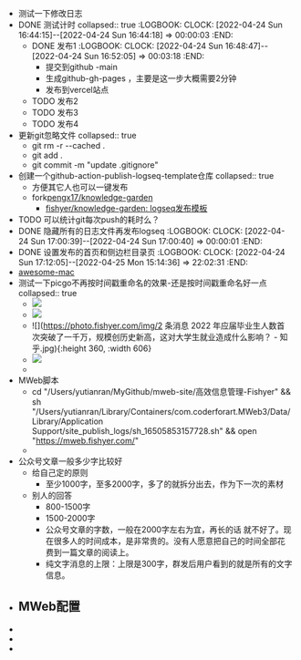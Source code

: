 - 测试一下修改日志
- DONE 测试计时
  collapsed:: true
  :LOGBOOK:
  CLOCK: [2022-04-24 Sun 16:44:15]--[2022-04-24 Sun 16:44:18] =>  00:00:03
  :END:
	- DONE 发布1
	  :LOGBOOK:
	  CLOCK: [2022-04-24 Sun 16:48:47]--[2022-04-24 Sun 16:52:05] =>  00:03:18
	  :END:
		- 提交到github -main
		- 生成github-gh-pages ，主要是这一步大概需要2分钟
		- 发布到vercel站点
	- TODO 发布2
	- TODO 发布3
	- TODO 发布4
- 更新git忽略文件
  collapsed:: true
	- git rm -r --cached .
	- git add .
	- git commit -m "update .gitignore"
- 创建一个github-action-publish-logseq-template仓库
  collapsed:: true
	- 方便其它人也可以一键发布
	- fork[pengx17/knowledge-garden](https://github.com/pengx17/knowledge-garden)
		- [fishyer/knowledge-garden: logseq发布模板](https://github.com/fishyer/knowledge-garden)
- TODO 可以统计git每次push的耗时么？
- DONE 隐藏所有的日志文件再发布logseq
  :LOGBOOK:
  CLOCK: [2022-04-24 Sun 17:00:39]--[2022-04-24 Sun 17:00:40] =>  00:00:01
  :END:
- DONE 设置发布的首页和侧边栏目录页
  :LOGBOOK:
  CLOCK: [2022-04-24 Sun 17:12:05]--[2022-04-25 Mon 15:14:36] =>  22:02:31
  :END:
- [awesome-mac](https://github.com/jaywcjlove/awesome-mac/blob/master/README-zh.md)
- 测试一下picgo不再按时间戳重命名的效果-还是按时间戳重命名好一点
  collapsed:: true
	- ![](https://photo.fishyer.com/img/20220424214855.png)
	- ![](https://photo.fishyer.com/img/20220424220206.png)
	- ![](https://photo.fishyer.com/img/2 条消息 2022 年应届毕业生人数首次突破了一千万，规模创历史新高，这对大学生就业造成什么影响？ - 知乎.jpg){:height 360, :width 606}
	- ![](https://photo.fishyer.com/img/202204242205554.jpg)
	-
- MWeb脚本
	- cd "/Users/yutianran/MyGithub/mweb-site/高效信息管理-Fishyer" && sh "/Users/yutianran/Library/Containers/com.coderforart.MWeb3/Data/Library/Application Support/site_publish_logs/sh_16505853157728.sh" && open "https://mweb.fishyer.com/"
	-
- 公众号文章一般多少字比较好
	- 给自己定的原则
		- 至少1000字，至多2000字，多了的就拆分出去，作为下一次的素材
	- 别人的回答
		- 800-1500字
		- 1500-2000字
		- 公众号文章的字数，一般在2000字左右为宜，再长的话 就不好了。现在很多人的时间成本，是非常贵的。没有人愿意把自己的时间全部花费到一篇文章的阅读上。
		- 纯文字消息的上限：上限是300字，群发后用户看到的就是所有的文字信息。
- MWeb配置
	-
-
-
-